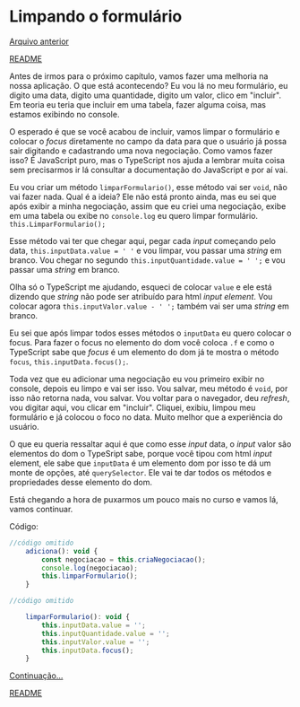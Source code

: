 # Limpando o formulário

[Arquivo anterior](/estudos/organizandoCodigo.md)


[README](/README.md)

Antes de irmos para o próximo capítulo, vamos fazer uma melhoria na nossa aplicação. O que está acontecendo? Eu vou lá no meu formulário, eu digito uma data, digito uma quantidade, digito um valor, clico em "incluir". Em teoria eu teria que incluir em uma tabela, fazer alguma coisa, mas estamos exibindo no console.

O esperado é que se você acabou de incluir, vamos limpar o formulário e colocar o *focus* diretamente no campo da data para que o usuário já possa sair digitando e cadastrando uma nova negociação. Como vamos fazer isso? É JavaScript puro, mas o TypeScript nos ajuda a lembrar muita coisa sem precisarmos ir lá consultar a documentação do JavaScript e por aí vai.

Eu vou criar um método `limparFormulario()`, esse método vai ser `void`, não vai fazer nada. Qual é a ideia? Ele não está pronto ainda, mas eu sei que após exibir a minha negociação, assim que eu criei uma negociação, exibe em uma tabela ou exibe no `console.log` eu quero limpar formulário. `this.LimparFormulario();`

Esse método vai ter que chegar aqui, pegar cada *input* começando pelo data, `this.inputData.value = ' '` e vou limpar, vou passar uma *string* em branco. Vou chegar no segundo `this.inputQuantidade.value = ' ';` e vou passar uma *string* em branco.

Olha só o TypeScript me ajudando, esqueci de colocar `value` e ele está dizendo que *string* não pode ser atribuído para html *input element*. Vou colocar agora `this.inputValor.value - ' ';` também vai ser uma *string* em branco.

Eu sei que após limpar todos esses métodos o `inputData` eu quero colocar o focus. Para fazer o focus no elemento do dom você coloca `.f` e como o TypeScript sabe que *focus* é um elemento do dom já te mostra o método `focus`, `this.inputData.focus();`.

Toda vez que eu adicionar uma negociação eu vou primeiro exibir no console, depois eu limpo e vai ser isso. Vou salvar, meu método é `void`, por isso não retorna nada, vou salvar. Vou voltar para o navegador, deu *refresh*, vou digitar aqui, vou clicar em "incluir". Cliquei, exibiu, limpou meu formulário e já colocou o foco no data. Muito melhor que a experiência do usuário.

O que eu queria ressaltar aqui é que como esse *input* data, o *input* valor são elementos do dom o TypeSript sabe, porque você tipou com html *input* element, ele sabe que `inputData` é um elemento dom por isso te dá um monte de opções, até `querySelector`. Ele vai te dar todos os métodos e propriedades desse elemento do dom.

Está chegando a hora de puxarmos um pouco mais no curso e vamos lá, vamos continuar.

Código: 
```javascript
//código omitido
    adiciona(): void {
        const negociacao = this.criaNegociacao();
        console.log(negociacao);
        this.limparFormulario();
    }

//código omitido

    limparFormulario(): void {
        this.inputData.value = '';
        this.inputQuantidade.value = '';
        this.inputValor.value = '';
        this.inputData.focus();
    }
```

[Continuação...]()


[README](/README.md)